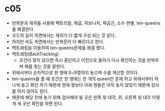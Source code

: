 c05
=
- 반복문과 재귀를 사용해 팩토리얼, 제곱, 피보나치, 제곱근, 소수 판별, ten-queens를 해결한다.
- 코드의 길이 측면에서는 재귀가 더 짧게 구성 되는 것 같다.
- 하지만 속도 측면에서는 반복문이 더 빠르다고 한다.
- 백트래킹을 이용하여 ten-queens문제를 해결 했다.
- 백트래킹(BackTracking)
  - 조건이 맞지 않으면 즉시 중단하고 이전으로 돌아가 다시 확인하는 것을 반복하며 해를 찾는 것을 말한다.
- 위에서부터 순차적으로 한 행에 0~9열까지 놓으며 수를 계산할 것이다.
- ten-queens를 풀 떄 조건은 한 행에는 한 개의 queen만 존재 하고 위에서부터 하나씩 놓고 확인 하기 때문에 현재 행보다 아래 행들은 아직 놓지 않았기 때문에 검사를 하지 않아도 된다.
- 때문에 해당 칸에 놓기 위해 검사해야 될 곳은 왼쪽 윗 대각, 위, 오른쪽 윗 대각 이렇게 세 곳만 확인을 하면 된다.
